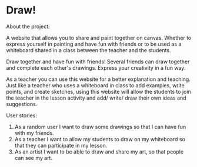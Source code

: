 # Draw!

About the project:

A website that allows you to share and paint together on canvas.
 Whether to express yourself in painting and have fun with friends or to be used as a whiteboard shared in a class between the teacher and the students.


Draw together and have fun with friends!
Several friends can draw together and complete each other's drawings.
Express your creativity in a fun way.

As a teacher you can use this website for a better explanation and teaching.
Just like a teacher who uses a whiteboard in class to add examples, write points, and create sketches, using this website will allow the students to join the teacher in the lesson activity and add/ write/ draw their own ideas and suggestions.


User stories:

1. As a random user I want to draw some drawings so that I can have fun with my friends.
2. As a teacher I want to allow my students to draw on my whiteboard so that they can participate in my lesson.
3. As an artist I want to be able to draw and share my art, so that people can see my art.
